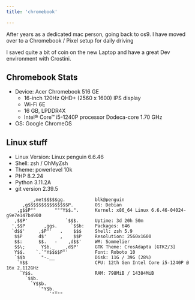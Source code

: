 ```yaml
---
title: 'chromebook'

---
```


  After years as a dedicated mac person, going back to os9. I have moved over to a Chromebook / Pixel setup for daily driving

I saved quite a bit of coin on the new Laptop and have a great Dev environment with Crostini.

## Chromebook Stats

- Device: Acer Chromebook 516 GE
	- 16-inch 120Hz QHD+ (2560 x 1600) IPS display
	- Wi-Fi 6E
	- 16 GB, LPDDR4X
	- Intel® Core™ i5-1240P processor Dodeca-core 1.70 GHz
- OS: Google ChromeOS

## Linux stuff

- Linux Version: Linux penguin 6.6.46
- Shell: zsh / OhMyZsh
- Theme: powerlevel 10k
- PHP 8.2.24
- Python 3.11.2A
- git version 2.39.5

```
         _,met$$$$$gg.           blk@penguin
      ,g$$$$$$$$$$$$$$$P.        OS: Debian 
    ,g$$P""       """Y$$.".      Kernel: x86_64 Linux 6.6.46-04024-g9e7e147b4900
   ,$$P'              `$$$.      Uptime: 3d 20h 50m
  ',$$P       ,ggs.     `$$b:    Packages: 646
  `d$$'     ,$P"'   .    $$$     Shell: zsh 5.9
   $$P      d$'     ,    $$P     Resolution: 2560x1600
   $$:      $$.   -    ,d$$'     WM: Sommelier
   $$\;      Y$b._   _,d$P'      GTK Theme: CrosAdapta [GTK2/3]
   Y$$.    `.`"Y$$$$P"'          Font: Roboto 10
   `$$b      "-.__               Disk: 11G / 39G (28%)
    `Y$$                         CPU: 12th Gen Intel Core i5-1240P @ 16x 2.112GHz
     `Y$$.                       RAM: 798MiB / 14384MiB
       `$$b.                    
         `Y$$b.                 
            `"Y$b._             
                `""""           
```
